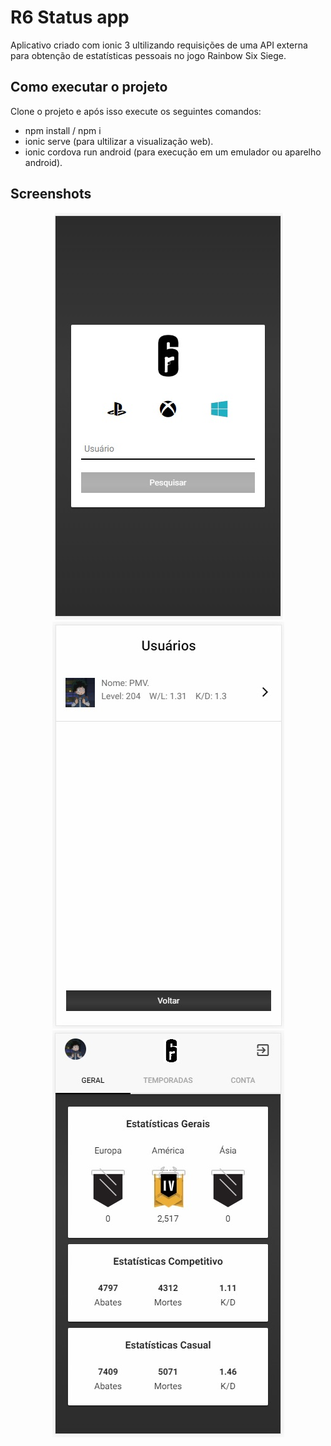 # R6 Status app

Aplicativo criado com ionic 3 ultilizando requisições de uma API externa para obtenção de estatísticas pessoais no jogo Rainbow Six Siege.

## Como executar o projeto

Clone o projeto e após isso execute os seguintes comandos:

- npm install / npm i
- ionic serve (para ultilizar a visualização web).
- ionic cordova run android (para execução em um emulador ou aparelho android).

## Screenshots

   <center><img src="print1.jpg" ...></center>

   <center><img src="print2.jpg" ...></center>
   
   <center><img src="print3.jpg" ...></center>

